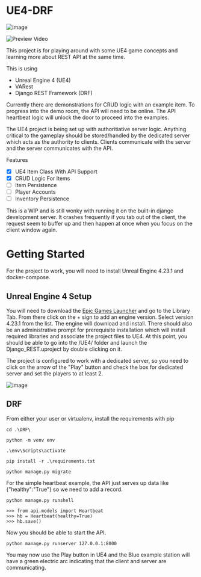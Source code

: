 # UE4-DRF

![image](https://user-images.githubusercontent.com/46699116/77597640-c10d4200-6ebc-11ea-8f23-81af5ad043fd.png)

![Preview Video](https://imgur.com/XPIQQzv)

This project is for playing around with some UE4 game concepts and learning more about REST API at the same time.

This is using

* Unreal Engine 4 (UE4)
* VARest
* Django REST Framework (DRF)

Currently there are demonstrations for CRUD logic with an example item. To progress into the demo room, the API will need to be online. The API heartbeat logic will unlock the door to proceed into the examples.

The UE4 project is being set up with authoritiative server logic. Anything critical to the gameplay should be stored/handled by the dedicated server which acts as the authority to clients.  Clients communicate with the server and the server communicates with the API.

Features

- [x] UE4 Item Class With API Support
- [x] CRUD Logic For Items
- [ ] Item Persistence
- [ ] Player Accounts
- [ ] Inventory Persistence

This is a WIP and is still wonky with running it on the built-in django development server. It crashes frequently if you tab out of the client, the request seem to buffer up and then happen at once when you focus on the client window again.


# Getting Started

For the project to work, you will need to install Unreal Engine 4.23.1 and docker-compose.

## Unreal Engine 4 Setup

You will need to download the [Epic Games Launcher](https://launcher-public-service-prod06.ol.epicgames.com/launcher/api/installer/download/EpicGamesLauncherInstaller.msi) and go to the Library Tab. From there click on the + sign to add an engine version. Select version 4.23.1 from the list. The engine will download and install. There should also be an administrative prompt for prerequisite installation which will install required libraries and associate the project files to UE4. At this point, you should be able to go into the /UE4/ folder and launch the Django_REST.uproject by double clicking on it.

The project is configured to work with a dedicated server, so you need to click on the arrow of the "Play" button and check the box for dedicated server and set the players to at least 2.

![image](https://user-images.githubusercontent.com/46699116/77601255-80ff8c80-6ec7-11ea-8bd4-9f4a424aec99.png)

## DRF

From either your user or virtualenv, install the requirements with pip

`cd .\DRF\`

`python -m venv env`

`.\env\Scripts\activate`

`pip install -r .\requirements.txt`

`python manage.py migrate`

For the simple heartbeat example, the API just serves up data like {"healthy":"True"} so we need to add a record.

`python manage.py runshell`

```
>>> from api.models import Heartbeat
>>> hb = Heartbeat(healthy=True)
>>> hb.save()
```

Now you should be able to start the API.

`python manage.py runserver 127.0.0.1:8000`

You may now use the Play button in UE4 and the Blue example station will have a green electric arc indicating that the client and server are communicating.
